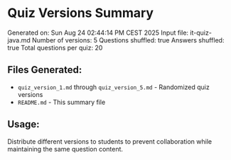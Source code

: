 # Quiz Versions Summary

Generated on: Sun Aug 24 02:44:14 PM CEST 2025
Input file: it-quiz-java.md
Number of versions: 5
Questions shuffled: true
Answers shuffled: true
Total questions per quiz: 20

## Files Generated:
- `quiz_version_1.md` through `quiz_version_5.md` - Randomized quiz versions
- `README.md` - This summary file

## Usage:
Distribute different versions to students to prevent collaboration while maintaining the same question content.
